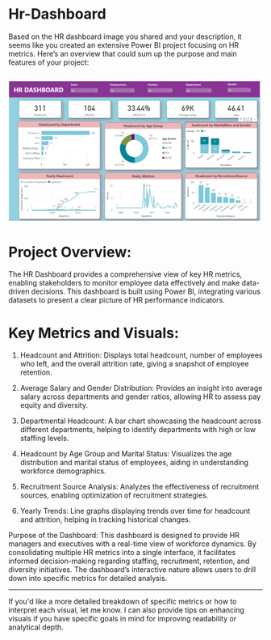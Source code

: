 # Hr-Dashboard
Based on the HR dashboard image you shared and your description, it seems like you created an extensive Power BI project focusing on HR metrics. Here’s an overview that could sum up the purpose and main features of your project:

![dashboard](https://github.com/shivavirat677/HR-Dashboard__powerbi/blob/main/dashboaed.png)
---

# Project Overview:

The HR Dashboard provides a comprehensive view of key HR metrics, enabling stakeholders to monitor employee data effectively and make data-driven decisions. This dashboard is built using Power BI, integrating various datasets to present a clear picture of HR performance indicators.

# Key Metrics and Visuals:

1. Headcount and Attrition: Displays total headcount, number of employees who left, and the overall attrition rate, giving a snapshot of employee retention.


2. Average Salary and Gender Distribution: Provides an insight into average salary across departments and gender ratios, allowing HR to assess pay equity and diversity.


3. Departmental Headcount: A bar chart showcasing the headcount across different departments, helping to identify departments with high or low staffing levels.


4. Headcount by Age Group and Marital Status: Visualizes the age distribution and marital status of employees, aiding in understanding workforce demographics.


5. Recruitment Source Analysis: Analyzes the effectiveness of recruitment sources, enabling optimization of recruitment strategies.


6. Yearly Trends: Line graphs displaying trends over time for headcount and attrition, helping in tracking historical changes.



Purpose of the Dashboard: This dashboard is designed to provide HR managers and executives with a real-time view of workforce dynamics. By consolidating multiple HR metrics into a single interface, it facilitates informed decision-making regarding staffing, recruitment, retention, and diversity initiatives. The dashboard’s interactive nature allows users to drill down into specific metrics for detailed analysis.


---

If you'd like a more detailed breakdown of specific metrics or how to interpret each visual, let me know. I can also provide tips on enhancing visuals if you have specific goals in mind for improving readability or analytical depth.

